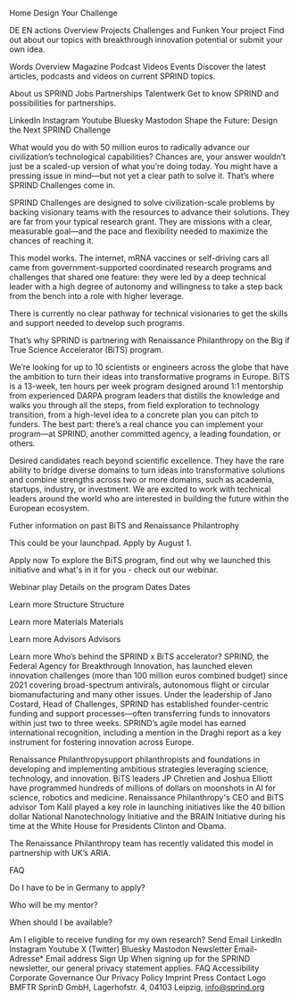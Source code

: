 
Home
Design Your Challenge

DE
EN
actions
Overview
Projects
Challenges and Funken
Your project
Find out about our topics with breakthrough innovation potential or submit your own idea.

Words
Overview
Magazine
Podcast
Videos
Events
Discover the latest articles, podcasts and videos on current SPRIND topics.

About us
SPRIND
Jobs
Partnerships
Talentwerk
Get to know SPRIND and possibilities for partnerships.

LinkedIn
Instagram
Youtube
Bluesky
Mastodon
Shape the Future: Design the Next SPRIND Challenge

What would you do with 50 million euros to radically advance our civilization’s technological capabilities?
Chances are, your answer wouldn’t just be a scaled-up version of what you’re doing today. You might have a pressing issue in mind—but not yet a clear path to solve it. That’s where SPRIND Challenges come in.

SPRIND Challenges are designed to solve civilization-scale problems by backing visionary teams with the resources to advance their solutions. They are far from your typical research grant. They are missions with a clear, measurable goal—and the pace and flexibility needed to maximize the chances of reaching it.

This model works. The internet, mRNA vaccines or self-driving cars all came from government-supported coordinated research programs and challenges that shared one feature: they were led by a deep technical leader with a high degree of autonomy and willingness to take a step back from the bench into a role with higher leverage.

There is currently no clear pathway for technical visionaries to get the skills and support needed to develop such programs.

That’s why SPRIND is partnering with Renaissance Philanthropy on the Big if True Science Accelerator (BiTS) program.

We’re looking for up to 10 scientists or engineers across the globe that have the ambition to turn their ideas into transformative programs in Europe.
BiTS is a 13-week, ten hours per week program designed around 1:1 mentorship from experienced DARPA program leaders that distills the knowledge and walks you through all the steps, from field exploration to technology transition, from a high-level idea to a concrete plan you can pitch to funders. The best part: there’s a real chance you can implement your program—at SPRIND, another committed agency, a leading foundation, or others.

Desired candidates reach beyond scientific excellence. They have the rare ability to bridge diverse domains to turn ideas into transformative solutions and combine strengths across two or more domains, such as academia, startups, industry, or investment. We are excited to work with technical leaders around the world who are interested in building the future within the European ecosystem.

Futher information on past BiTS and Renaissance Philantrophy

This could be your launchpad. Apply by August 1.

Apply now
To explore the BiTS program, find out why we launched this initiative and what's in it for you - check out our webinar.

Webinar
play
Details on the program
Dates
Dates

Learn more
Structure
Structure

Learn more
Materials
Materials

Learn more
Advisors
Advisors

Learn more
Who’s behind the
SPRIND x BiTS accelerator?
SPRIND, the Federal Agency for Breakthrough Innovation, has launched eleven innovation challenges (more than 100 million euros combined budget) since 2021 covering broad-spectrum antivirals, autonomous flight or circular biomanufacturing and many other issues. Under the leadership of Jano Costard, Head of Challenges, SPRIND has established founder-centric funding and support processes—often transferring funds to innovators within just two to three weeks. SPRIND’s agile model has earned international recognition, including a mention in the Draghi report as a key instrument for fostering innovation across Europe.

Renaissance Philanthropysupport philanthropists and foundations in developing and implementing ambitious strategies leveraging science, technology, and innovation. BiTS leaders JP Chretien and Joshua Elliott have programmed hundreds of millions of dollars on moonshots in AI for science, robotics and medicine. Renaissance Philanthropy's CEO and BiTS advisor Tom Kalil played a key role in launching initiatives like the 40 billion dollar National Nanotechnology Initiative and the BRAIN Initiative during his time at the White House for Presidents Clinton and Obama.

The Renaissance Philanthropy team has recently validated this model in partnership with UK’s ARIA.

FAQ

Do I have to be in Germany to apply?

Who will be my mentor?

When should I be available?

Am I eligible to receive funding for my own research?
Send Email
LinkedIn
Instagram
Youtube
X (Twitter)
Bluesky
Mastodon
Newsletter
Email-Adresse*
Email address
Sign Up
When signing up for the SPRIND newsletter, our general privacy statement applies.
FAQ
Accessibility
Corporate Governance
Our Privacy Policy
Imprint
Press
Contact
Logo BMFTR
SprinD GmbH, Lagerhofstr. 4, 04103 Leipzig, info@sprind.org